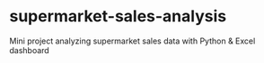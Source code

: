 # supermarket-sales-analysis
Mini project analyzing supermarket sales data with Python &amp; Excel dashboard
